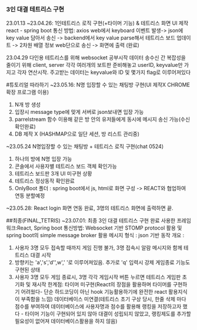 ### 3인 대결 테트리스 구현
23.01.13 ~23.04.26: 
1인테트리스 로직 구현(+타이머 기능) & 테트리스 화면 UI 제작
react - spring boot  통신 방법: axios
web에서 keyboard 이벤트 발생-> json에 key value 담아서 송신 -> backend에서 key value parse해서 테트리스 보드 업데이트 -> 2차원 배열 정보 web단으로 송신 -> 화면에 출력 (완료)

23.04.29 다인용 테트리스를 위해 websocket 공부시작
데이터 송수신 간 복잡성을 줄이기 위해 client, server 각각 여러개의 보트판 준비해놓고 userID, keyvalue만 가지고 각자 연산시작. 주고받는 데이터는 keyvalue와 ID 및 몇가지 flag로 이루어져있다

#튜토리얼 따라하기
~23.05.16: N명 입장할 수 있는 채팅방 구현(UI 제작X  CHROME확장 프로그램 이용) 
1. N개 방 생성
2. 입장시 message type에 맞게 서버로 json보내면 입장 가능
3. parrelstream 함수 이용해 같은 방 안의 유저들에게 동시에 메시지 송신 가능(수신 확인완료)
4. DB 제작 X (HASHMAP으로 일단 세션, 방 리스트  관리중)


~23.05.24 N명입장할 수 있는 채팅방 + 테트리스 로직 구현(chat 0524)
1. 하나의 방에 N명 입장 가능
2. 콘솔에서 사용자별 테트리스 보드 객체 확인가능
3. 테트리스 보드판 3개 UI 미구현 상황
4. 테트리스 정상동작 확인완료
5. OnlyBoot 폴더 : spring boot에서 js, html로 화면 구성 -> REACT와 협업하여 연동 분할예정

~23.05.28: React login 화면 연동 완료, 3명의 테트리스 화면에 출력하면 끝. 

##최종(FINAL_TETRIS)
~23.07.01: 최종 3인 대결 테트리스 구현 완료
사용한 프레임워크:React, Spring boot
통신방법: Websocket 기반 STOMP protocol 활용 및 spring boot의 simple message broker 활용
메시지 형식 : json 기반
동작 개요 : 
1. 사용자 3명 모두 접속할 때까지 게임 진행 불가, 3명 접속시 알람 메시지와 함께 테트리스 대결 시작
2. 방향키는 'a','s','d'',w',' '로 이루어져있음. 추가로 'q' 입력시 강제 게임종료 기능도 구현된 상태
3. 사용자 3명 모두 게임 종료시, 3명 각각 게임시작 버튼 누르면 테트리스 게임판 초기화 및 재시작 
한계점: 타이머 미구현(React의 장점을 활용하며 타이머를 구현하기 어려웠다- 단순 하드코딩이 아닌 hook 기능활용하기에 완전한 react 활용지식이 부족함을 느낌)
	데이터베이스 미연결(테트리스 초기 구상 당시, 한줄 삭제 마다 점수를 부여하여 데이터베이스에 사용자명과 점수를 활용해 랭킹을 저장하고자 했다 - 타이머 기능이 구현되어 있지 않아 대결이 성립되지 않았고, 랭킹제도를 추가할 필요성이 없어져 데이터베이스활용을 하지 않음)

